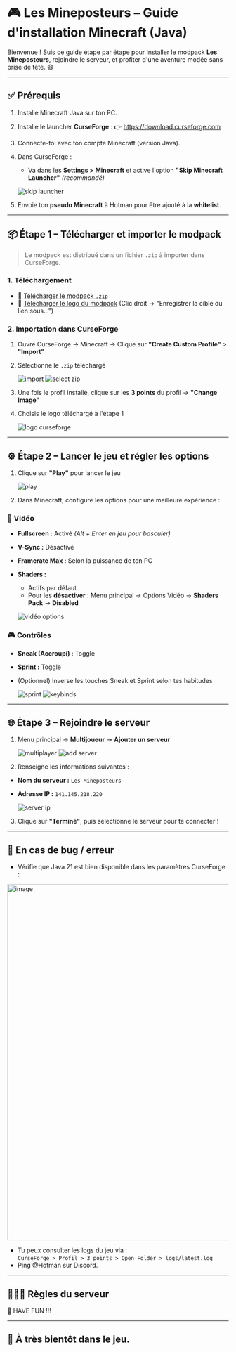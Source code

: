 # 🎮 Les Mineposteurs – Guide d'installation Minecraft (Java)

Bienvenue ! Suis ce guide étape par étape pour installer le modpack **Les Mineposteurs**, rejoindre le serveur, et profiter d'une aventure modée sans prise de tête. 😄

---

## ✅ Prérequis

1. Installe Minecraft Java sur ton PC.

2. Installe le launcher **CurseForge** :
   👉 https://download.curseforge.com

3. Connecte-toi avec ton compte Minecraft (version Java).

4. Dans CurseForge :
   - Va dans les **Settings > Minecraft** et active l'option **"Skip Minecraft Launcher"** *(recommandé)*

   ![skip launcher](https://github.com/user-attachments/assets/3212c532-69b1-449f-9bdc-eebe7b76f031)

5. Envoie ton **pseudo Minecraft** à Hotman pour être ajouté à la **whitelist**.

---

## 📦 Étape 1 – Télécharger et importer le modpack

> Le modpack est distribué dans un fichier `.zip` à importer dans CurseForge.

### 1. Téléchargement

- 🔗 [Télécharger le modpack `.zip`](https://github.com/Hotman75/Les-Mineposteurs/raw/main/Les%20Mineposteurs-1.0.zip)
- 🎨 [Télécharger le logo du modpack](https://github.com/Hotman75/Les-Mineposteurs/raw/main/minepostor.png) (Clic droit → "Enregistrer la cible du lien sous...")

### 2. Importation dans CurseForge

1. Ouvre CurseForge → Minecraft → Clique sur **"Create Custom Profile"** > **"Import"**
2. Sélectionne le `.zip` téléchargé

   ![import](https://github.com/user-attachments/assets/6ac0f47c-f3cf-4378-bb6d-007161bbcc62)
   ![select zip](https://github.com/user-attachments/assets/3c66a16b-300c-47a6-b722-f4bdf1132922)

3. Une fois le profil installé, clique sur les **3 points** du profil → **"Change Image"**
4. Choisis le logo téléchargé à l'étape 1

   ![logo curseforge](https://github.com/user-attachments/assets/43f1c85b-d001-43b8-b8e1-4e863c006915)

---

## ⚙️ Étape 2 – Lancer le jeu et régler les options

1. Clique sur **"Play"** pour lancer le jeu

   ![play](https://github.com/user-attachments/assets/e1c04826-9ab1-4636-becc-582253ebb626)

2. Dans Minecraft, configure les options pour une meilleure expérience :

### 🎥 Vidéo
- **Fullscreen :** Activé *(Alt + Enter en jeu pour basculer)*
- **V-Sync :** Désactivé
- **Framerate Max :** Selon la puissance de ton PC
- **Shaders :**
  - Actifs par défaut
  - Pour les **désactiver** : Menu principal → Options Vidéo → **Shaders Pack** → **Disabled**

   ![vidéo options](https://github.com/user-attachments/assets/343c4e1c-5992-4c33-8141-3eb15f657412)

### 🎮 Contrôles
- **Sneak (Accroupi) :** Toggle
- **Sprint :** Toggle
- (Optionnel) Inverse les touches Sneak et Sprint selon tes habitudes

   ![sprint](https://github.com/user-attachments/assets/9d0e047a-1824-4c7e-a5a6-0c000b8ae928)
   ![keybinds](https://github.com/user-attachments/assets/d710dcba-a599-4feb-a1d9-8307e18154a2)

---

## 🌐 Étape 3 – Rejoindre le serveur

1. Menu principal → **Multijoueur** → **Ajouter un serveur**

   ![multiplayer](https://github.com/user-attachments/assets/31d70876-7360-4ed0-a4b9-c5356087e953)
   ![add server](https://github.com/user-attachments/assets/1aab9f55-bfa0-4606-b1f4-551e5c15faff)

2. Renseigne les informations suivantes :

- **Nom du serveur :** `Les Mineposteurs`
- **Adresse IP :** `141.145.218.220`

   ![server ip](https://github.com/user-attachments/assets/121217fa-2cc8-4b7d-899a-fad547b67f81)

3. Clique sur **"Terminé"**, puis sélectionne le serveur pour te connecter !

---

## 🧾 En cas de bug / erreur

- Vérifie que Java 21 est bien disponible dans les paramètres CurseForge :

<img width="1049" height="811" alt="image" src="https://github.com/user-attachments/assets/df4d9391-78ff-47a2-9da3-9acd40c7c770" />

- Tu peux consulter les logs du jeu via :  
  `CurseForge > Profil > 3 points > Open Folder > logs/latest.log`
- Ping @Hotman sur Discord.

---

## 🧑‍🤝‍🧑 Règles du serveur

🥳 HAVE FUN !!!

---

## 👋 À très bientôt dans le jeu.
